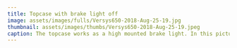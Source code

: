 ```yaml
---
title: Topcase with brake light off
image: assets/images/fulls/Versys650-2018-Aug-25-19.jpg
thumbnail: assets/images/thumbs/Versys650-2018-Aug-25-19.jpeg
caption: The topcase works as a high mounted brake light. In this picture the brake is off.
---
```

